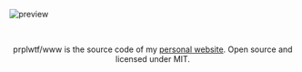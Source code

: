 ![preview](https://github.com/prplwtf/www/assets/103201875/11b9f3d1-bb74-417a-ae95-b8073d968fcf)

<br>

<p align="center">
  prplwtf/www is the source code of my <a href="https://prpl.wtf">personal website</a>. Open source and licensed under MIT.
</p>
